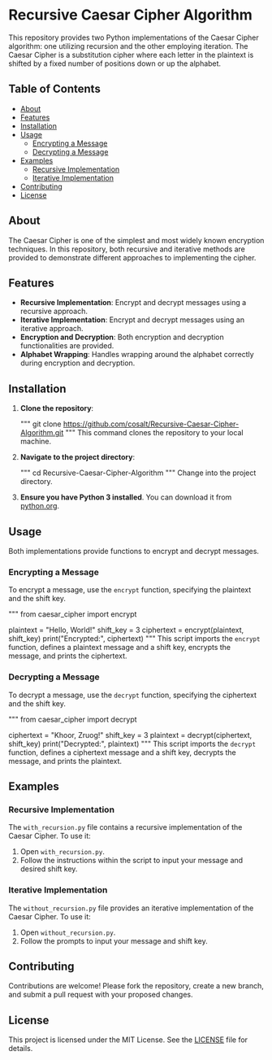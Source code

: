 # Recursive Caesar Cipher Algorithm

This repository provides two Python implementations of the Caesar Cipher algorithm: one utilizing recursion and the other employing iteration. The Caesar Cipher is a substitution cipher where each letter in the plaintext is shifted by a fixed number of positions down or up the alphabet.

## Table of Contents

- [About](#about)
- [Features](#features)
- [Installation](#installation)
- [Usage](#usage)
  - [Encrypting a Message](#encrypting-a-message)
  - [Decrypting a Message](#decrypting-a-message)
- [Examples](#examples)
  - [Recursive Implementation]([#recursive-implementation](https://github.com/cosalt/Recursive-Caesar-Cipher-Algorithm/blob/main/with%20recursion.py))
  - [Iterative Implementation]([#iterative-implementation](https://github.com/cosalt/Recursive-Caesar-Cipher-Algorithm/blob/main/without%20recursion.py))
- [Contributing](#contributing)
- [License](#license)

## About

The Caesar Cipher is one of the simplest and most widely known encryption techniques. In this repository, both recursive and iterative methods are provided to demonstrate different approaches to implementing the cipher.

## Features

- **Recursive Implementation**: Encrypt and decrypt messages using a recursive approach.
- **Iterative Implementation**: Encrypt and decrypt messages using an iterative approach.
- **Encryption and Decryption**: Both encryption and decryption functionalities are provided.
- **Alphabet Wrapping**: Handles wrapping around the alphabet correctly during encryption and decryption.

## Installation

1. **Clone the repository**:

   """
   git clone https://github.com/cosalt/Recursive-Caesar-Cipher-Algorithm.git
   """
   This command clones the repository to your local machine.

2. **Navigate to the project directory**:

   """
   cd Recursive-Caesar-Cipher-Algorithm
   """
   Change into the project directory.

3. **Ensure you have Python 3 installed**. You can download it from [python.org](https://www.python.org/downloads/).

## Usage

Both implementations provide functions to encrypt and decrypt messages.

### Encrypting a Message

To encrypt a message, use the `encrypt` function, specifying the plaintext and the shift key.

"""
from caesar_cipher import encrypt

plaintext = "Hello, World!"
shift_key = 3
ciphertext = encrypt(plaintext, shift_key)
print("Encrypted:", ciphertext)
"""
This script imports the `encrypt` function, defines a plaintext message and a shift key, encrypts the message, and prints the ciphertext.

### Decrypting a Message

To decrypt a message, use the `decrypt` function, specifying the ciphertext and the shift key.

"""
from caesar_cipher import decrypt

ciphertext = "Khoor, Zruog!"
shift_key = 3
plaintext = decrypt(ciphertext, shift_key)
print("Decrypted:", plaintext)
"""
This script imports the `decrypt` function, defines a ciphertext message and a shift key, decrypts the message, and prints the plaintext.

## Examples

### Recursive Implementation

The `with_recursion.py` file contains a recursive implementation of the Caesar Cipher. To use it:

1. Open `with_recursion.py`.
2. Follow the instructions within the script to input your message and desired shift key.

### Iterative Implementation

The `without_recursion.py` file provides an iterative implementation of the Caesar Cipher. To use it:

1. Open `without_recursion.py`.
2. Follow the prompts to input your message and shift key.

## Contributing

Contributions are welcome! Please fork the repository, create a new branch, and submit a pull request with your proposed changes.

## License

This project is licensed under the MIT License. See the [LICENSE](LICENSE) file for details.
